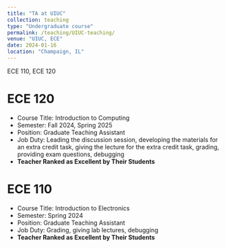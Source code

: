 ```yaml
---
title: "TA at UIUC"
collection: teaching
type: "Undergraduate course"
permalink: /teaching/UIUC-teaching/
venue: "UIUC, ECE"
date: 2024-01-16
location: "Champaign, IL"
---
```


ECE 110, ECE 120

ECE 120
======
* Course Title: Introduction to Computing
* Semester: Fall 2024, Spring 2025
* Position: Graduate Teaching Assistant
* Job Duty: Leading the discussion session, developing the materials for an extra credit task, giving the lecture for the extra credit task, grading, providing exam questions, debugging
* __Teacher Ranked as Excellent by Their Students__

ECE 110
======
* Course Title: Introduction to Electronics
* Semester: Spring 2024
* Position: Graduate Teaching Assistant
* Job Duty: Grading, giving lab lectures, debugging
* __Teacher Ranked as Excellent by Their Students__
